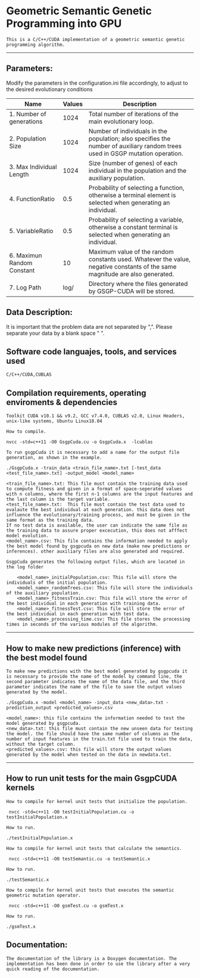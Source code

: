 # Geometric Semantic Genetic Programming into GPU
```
This is a C/C++/CUDA implementation of a geometric semantic genetic programming algorithm.
```
***
## Parameters:  

Modify the parameters in the configuration.ini file accordingly, to adjust to the desired evolutionary conditions

| Name     								| Values   | Description|
| -------- 								| -------- |------------|
|1.  Number of generations				| 1024     |Total number of iterations of the main evolutionary loop. |
|2.  Population Size					| 1024     |Number of individuals in the population; also specifies the number of auxiliary random trees used in GSGP mutation operation.|
|3.  Max Individual Length      		| 1024     |Size (number of genes) of each individual in the population and the auxiliary population.|
|4.  FunctionRatio                      | 0.5      |Probability of selecting a function, otherwise a terminal element is selected when generating an individual.|
|5.  VariableRatio                      | 0.5      |Probability of selecting a variable, otherwise a constant terminal is selected when generating an individual.|
|6.  Maximun Random Constant			| 10       |Maximum value of the random constants used. Whatever the value, negative constants of the same magnitude are also generated.|
|7.  Log Path                           | log/     |Directory where the files generated by GSGP-CUDA will be stored.|


## Data Description:  
It is important that the problem data are not separated by ",". Please separate your data by a blank space " ".

## Software code languajes, tools, and services used
```
C/C++/CUDA,CUBLAS
```
## Compilation requirements, operating enviroments & dependencies 
```
Toolkit CUDA v10.1 && v9.2, GCC v7.4.0, CUBLAS v2.0, Linux Headers, unix-like systems, Ubuntu Linux18.04

How to compile.

nvcc -std=c++11 -O0 GsgpCuda.cu -o GsgpCuda.x  -lcublas

To run gsgpCuda it is necessary to add a name for the output file generation, as shown in the example.

./GsgpCuda.x -train_data <train_file_name>.txt [-test_data <test_file_name>.txt] -output_model <model_name>

<train_file_name>.txt: This file must contain the training data used to compute fitness and given in a format of space-seperated values with n columns, where the first n-1 columns are the input features and the last column is the target variable.
<test_file_name>.txt:  This file must contain the test data used to evalaute the best individual at each generation. this data does not influence the evolutionary/training process, and must be given in the same format as the training data.
If no test data is available, the user can indicate the same file as the training data to assure proper excecution, this does not afffect model evolution.
<model_name>.csv: This file contains the information needed to apply the best model found by gsgpcuda on new data (make new predictions or inferences). other auxiliary files are also generated and required.

GsgpCuda generates the following output files, which are located in the log folder

    <model_name>_initialPopulation.csv: This file will store the individuals of the initial population.
    <model_name>_randomTrees.csv: This file will store the individuals of the auxiliary population.
    <model_name>_fitnessTrain.csv: This file will store the error of the best individual in each generation with training data.
    <model_name>_fitnessTest.csv: This file will store the error of the best individual in each generation with test data.
    <model_name>_processing_time.csv: This file stores the processing times in seconds of the various modules of the algorithm. 

```
***

## How to make new predictions (inference) with the best model found
```
To make new predictions with the best model generated by gsgpcuda it is necessary to provide the name of the model by command line, the second parameter indicates the name of the data file, and the third parameter indicates the name of the file to save the output values generated by the model.

./GsgpCuda.x -model <model_name> -input_data <new_data>.txt -prediction_output <predicted_values>.csv

<model_name>: this file contains the information needed to test the model generated by gsgpcuda.
<new_data>.txt: this file must contain the new unseen data for testing the model. the file should have the same number of columns as the number of input features in the train.txt file used to train the data, without the target column.
<predicted_values>.csv: this file will store the output values generated by the model when tested on the data in newdata.txt.

```
***

## How to run unit tests for the main GsgpCUDA kernels
```
How to compile for kernel unit tests that initialize the population.

 nvcc -std=c++11 -O0 testInitialPopulation.cu -o testInitialPopulation.x

How to run.

./testInitialPopulation.x

How to compile for kernel unit tests that calculate the semantics.

 nvcc -std=c++11 -O0 testSemantic.cu -o testSemantic.x 

How to run.

./testSemantic.x 

How to compile for kernel unit tests that executes the semantic geometric mutation operator.

 nvcc -std=c++11 -O0 gsmTest.cu -o gsmTest.x

How to run.

./gsmTest.x
```
## Documentation:
```
The documentation of the library is a Doxygen documentation. The implementation has been done in order to use the library after a very quick reading of the documentation.
```
